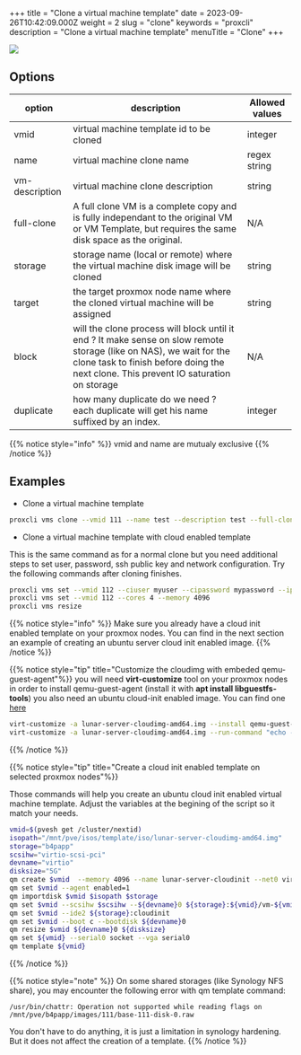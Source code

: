 +++
title = "Clone a virtual machine template"
date = 2023-09-26T10:42:09.000Z
weight = 2
slug = "clone"
keywords = "proxcli"
description = "Clone a virtual machine template"
menuTitle = "Clone"
+++


![](/images/proxcli_vms_clone_help.png)

## Options

|option|description|Allowed values|
|---|---|---|
|vmid|virtual machine template id to be cloned|integer|
|name|virtual machine clone name|regex string|
|vm-description|virtual machine clone description|string|
|full-clone|A full clone VM is a complete copy and is fully independant to the original VM or VM Template, but requires the same disk space as the original.|N/A|
|storage|storage name (local or remote) where the virtual machine disk image will be cloned|string|
|target|the target proxmox node name where the cloned virtual machine will be assigned|string|
|block|will the clone process will block until it end ? It make sense on slow remote storage (like on NAS), we wait for the clone task to finish before doing the next clone. This prevent IO saturation on storage|N/A|
|duplicate|how many duplicate do we need ? each duplicate will get his name suffixed by an index.|integer|

{{% notice style="info" %}}
vmid and name are mutualy exclusive
{{% /notice %}}


## Examples

- Clone a virtual machine template

```bash
proxcli vms clone --vmid 111 --name test --description test --full-clone --block --target pve2 --storage b4papp 
```

- Clone a virtual machine template with cloud enabled template

This is the same command as for a normal clone but you need additional steps to set user, password, ssh public key and network configuration. Try the following commands after cloning finishes. 

```bash
proxcli vms set --vmid 112 --ciuser myuser --cipassword mypassword --ipconfig "ip=dhcp" --sshkey "$(cat ~/.ssh/id_rsa.pub)"
proxcli vms set --vmid 112 --cores 4 --memory 4096
proxcli vms resize 
```

{{% notice style="info" %}}
Make sure you already have a cloud init enabled template on your proxmox nodes. You can find in the next section an example of creating an ubuntu server cloud init enabled image. 
{{% /notice %}}

{{% notice style="tip" title="Customize the cloudimg with embeded qemu-guest-agent"%}}
you will need **virt-customize** tool on your proxmox nodes in order to install qemu-guest-agent (install it with **apt install libguestfs-tools**)
you also need an ubuntu cloud-init enabled image. You can find one [here](https://cloud-images.ubuntu.com/lunar/current/lunar-server-cloudimg-amd64.img)

```bash
virt-customize -a lunar-server-cloudimg-amd64.img --install qemu-guest-agent 
virt-customize -a lunar-server-cloudimg-amd64.img --run-command "echo -n > /etc/machine-id"
```
{{% /notice %}}


{{% notice style="tip" title="Create a cloud init enabled template on selected proxmox nodes"%}}


Those commands will help you create an ubuntu cloud init enabled virtual machine template. Adjust the variables at the begining of the script so it match your needs. 

```bash
vmid=$(pvesh get /cluster/nextid)
isopath="/mnt/pve/isos/template/iso/lunar-server-cloudimg-amd64.img"
storage="b4papp"
scsihw="virtio-scsi-pci"
devname="virtio"
disksize="5G"
qm create $vmid  --memory 4096 --name lunar-server-cloudinit --net0 virtio,bridge=vmbr0
qm set $vmid --agent enabled=1
qm importdisk $vmid $isopath $storage
qm set $vmid --scsihw $scsihw --${devname}0 ${storage}:${vmid}/vm-${vmid}-disk-0.raw
qm set $vmid --ide2 ${storage}:cloudinit
qm set $vmid --boot c --bootdisk ${devname}0
qm resize $vmid ${devname}0 ${disksize}    
qm set ${vmid} --serial0 socket --vga serial0  
qm template ${vmid}
```
{{% /notice %}}

{{% notice style="note" %}}
On some shared storages (like Synology NFS share), you may encounter the following error with qm template command: 

```
/usr/bin/chattr: Operation not supported while reading flags on /mnt/pve/b4papp/images/111/base-111-disk-0.raw
```

You don't have to do anything, it is just a limitation in synology hardening. But it does not affect the creation of a template.
{{% /notice %}}

